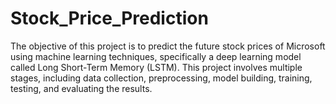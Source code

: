 # Stock_Price_Prediction
The objective of this project is to predict the future stock prices of Microsoft using machine learning techniques, specifically a deep learning model called Long Short-Term Memory (LSTM). This project involves multiple stages, including data collection, preprocessing, model building, training, testing, and evaluating the results.
